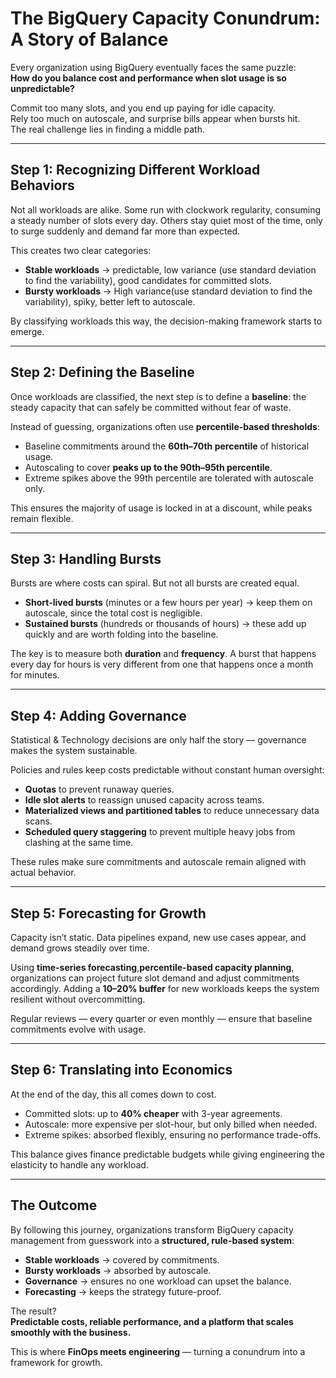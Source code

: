 # The BigQuery Capacity Conundrum: A Story of Balance

Every organization using BigQuery eventually faces the same puzzle:  
**How do you balance cost and performance when slot usage is so unpredictable?**

Commit too many slots, and you end up paying for idle capacity.  
Rely too much on autoscale, and surprise bills appear when bursts hit.  
The real challenge lies in finding a middle path.

---

## Step 1: Recognizing Different Workload Behaviors
Not all workloads are alike. Some run with clockwork regularity, consuming a steady number of slots every day. Others stay quiet most of the time, only to surge suddenly and demand far more than expected.

This creates two clear categories:  
- **Stable workloads** → predictable, low variance (use standard deviation to find the variability), good candidates for committed slots.  
- **Bursty workloads** → High variance(use standard deviation to find the variability), spiky, better left to autoscale.  

By classifying workloads this way, the decision-making framework starts to emerge.

---

## Step 2: Defining the Baseline
Once workloads are classified, the next step is to define a **baseline**: the steady capacity that can safely be committed without fear of waste.  

Instead of guessing, organizations often use **percentile-based thresholds**:  
- Baseline commitments around the **60th–70th percentile** of historical usage.  
- Autoscaling to cover **peaks up to the 90th–95th percentile**.  
- Extreme spikes above the 99th percentile are tolerated with autoscale only.  

This ensures the majority of usage is locked in at a discount, while peaks remain flexible.

---

## Step 3: Handling Bursts
Bursts are where costs can spiral. But not all bursts are created equal.  

- **Short-lived bursts** (minutes or a few hours per year) → keep them on autoscale, since the total cost is negligible.  
- **Sustained bursts** (hundreds or thousands of hours) → these add up quickly and are worth folding into the baseline.  

The key is to measure both **duration** and **frequency**. A burst that happens every day for hours is very different from one that happens once a month for minutes.

---

## Step 4: Adding Governance
Statistical & Technology decisions are only half the story — governance makes the system sustainable.  

Policies and rules keep costs predictable without constant human oversight:  
- **Quotas** to prevent runaway queries.  
- **Idle slot alerts** to reassign unused capacity across teams.  
- **Materialized views and partitioned tables** to reduce unnecessary data scans.  
- **Scheduled query staggering** to prevent multiple heavy jobs from clashing at the same time.  

These rules make sure commitments and autoscale remain aligned with actual behavior.

---

## Step 5: Forecasting for Growth
Capacity isn’t static. Data pipelines expand, new use cases appear, and demand grows steadily over time.  

Using **time-series forecasting**,**percentile-based capacity planning**, organizations can project future slot demand and adjust commitments accordingly. Adding a **10–20% buffer** for new workloads keeps the system resilient without overcommitting.  

Regular reviews — every quarter or even monthly — ensure that baseline commitments evolve with usage.

---

## Step 6: Translating into Economics
At the end of the day, this all comes down to cost.  

- Committed slots: up to **40% cheaper** with 3-year agreements.  
- Autoscale: more expensive per slot-hour, but only billed when needed.  
- Extreme spikes: absorbed flexibly, ensuring no performance trade-offs.  

This balance gives finance predictable budgets while giving engineering the elasticity to handle any workload.

---

## The Outcome
By following this journey, organizations transform BigQuery capacity management from guesswork into a **structured, rule-based system**:  

- **Stable workloads** → covered by commitments.  
- **Bursty workloads** → absorbed by autoscale.  
- **Governance** → ensures no one workload can upset the balance.  
- **Forecasting** → keeps the strategy future-proof.  

The result?  
**Predictable costs, reliable performance, and a platform that scales smoothly with the business.**

This is where **FinOps meets engineering** — turning a conundrum into a framework for growth.
